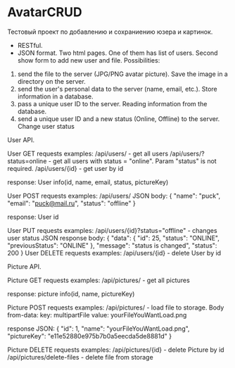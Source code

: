# AvatarCRUD

Тестовый проект по добавлению и сохраниению юзера и картинок.
- RESTful.
- JSON format.
Two html pages. One of them has list of users. Second show form to add new user and file.
Possibilities:
1. send the file to the server (JPG/PNG avatar picture). Save the image in a directory on the server.
2. send the user's personal data to the server (name, email, etc.). Store information in a database.
3. pass a unique user ID to the server. Reading information from the database.
4. send a unique user ID and a new status (Online, Offline) to the server. Change user status

User API.

User GET requests examples:
  /api/users/ - get all users
  /api/users/?status=online - get all users with status = "online". Param "status" is not required.
  /api/users/{id} - get user by id
  
  response: User info(id, name, email, status, pictureKey)
  
User POST requests examples:
  /api/users/
  JSON body:
  {
    "name": "puck",
    "email": "puck@mail.ru",
    "status": "offline"
  }
  
  response: User id
 
 User PUT requests examples:
  /api/users/{id}?status="offline" - changes user status
  JSON response body:
  {
    "data": {
        "id": 25,
        "status": "ONLINE",
        "previousStatus": "ONLINE"
    },
    "message": "status is changed",
    "status": 200
  }
User DELETE requests examples:
  /api/users/{id} - delete User by id
  
Picture API.
  
Picture GET requests examples:
  /api/pictures/ - get all pictures
  
  response: picture info(id, name, pictureKey)
  
Picture POST requests examples:
  /api/pictures/ - load file to storage. 
  Body from-data:
  key: multipartFile
  value: yourFileYouWantLoad.png
  
  response JSON:
  {
    "id": 1,
    "name": "yourFileYouWantLoad.png",
    "pictureKey": "e11e52880e975b7b0a5eecda5de8881d"
  }
 
Picture DELETE requests examples:
  /api/pictures/{id} - delete Picture by id
  /api/pictures/delete-files - delete file from storage
